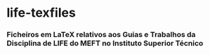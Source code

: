 # life-texfiles
### Ficheiros em LaTeX relativos aos Guias e Trabalhos da Disciplina de LIFE do MEFT no Instituto Superior Técnico
